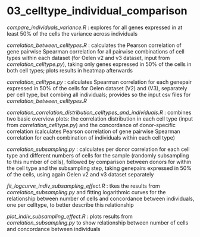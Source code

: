 # 03_celltype_individual_comparison

*compare_individuals_variance.R* : explores for all genes expressed in at least 50% of the cells the variance across individuals

*correlation_between_celltypes.R* : calculates the Pearson correlation of gene pairwise Spearman correlation for all pairwise combinations of cell types within each dataset (for Oelen v2 and v3 dataset, input from *correlation_celltype.py*), taking only genes expressed in 50% of the cells in both cell types; plots results in heatmap afterwards

*correlation_celltype.py* : calculates Spearman correlation for each genepair expressed in 50% of the cells for Oelen dataset (V2) and (V3), separately per cell type, but combing all individuals; provides so the input csv files for *correlation_between_celltypes.R*

*correlation_correlation_distribution_celltypes_and_individuals.R* : combines two basic overview plots: the correlation distribution in each cell type (input from *correlation_celltype.py*) and the concordance of donor-specific correlation (calculates Pearson correlation of gene pairwise Spearman correlation for each combination of individuals within each cell type)

*correlation_subsampling.py* : calculates per donor correlation for each cell type and different numbers of cells for the sample (randomly subsampling to this number of cells), followed by comparison between donors for within the cell type and the subsampling step, taking genepairs expressed in 50% of the cells, using again Oelen v2 and v3 dataset separately

*fit_logcurve_indiv_subsampling_effect.R* : tkes the results from *correlation_subsampling.py* and fitting logarithmic curves for the  relationship between number of cells and concordance between individuals, one per celltype, to better describe this relationship 

*plot_indiv_subsampling_effect.R* : plots results from *correlation_subsampling.py* to show relationship between number of cells and concordance between individuals
